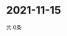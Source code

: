 # 2021-11-15
  共 0条

  <!-- BEGIN -->
  <!-- 最后更新时间Mon Nov 15 2021 15:02:57 GMT+0000 (Coordinated Universal Time) -->
  
  <!-- END -->
  
  